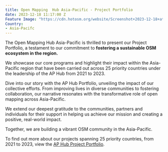 ```yaml
---
title: Open Mapping  Hub Asia-Pacific - Project Portfolio
date: 2023-12-18 11:17:00 Z
Feature Image: "https://cdn.hotosm.org/website/Screenshot+2023-12-18+at+5.41.26+PM.png"
Country:
- Asia-Pacifc
---
```


The Open Mapping Hub Asia-Pacific is thrilled to present our Project Portfolio, a testament to our commitment to **fostering a sustainable OSM ecosystem in the region.**

We showcase our core programs and highlight their impact within the Asia-Pacific region that have been carried out across 25 priority countries under the leadership of the AP Hub from 2021 to 2023. 

Dive into our story with the AP Hub Portfolio, unveiling the impact of our collective efforts. From improving lives in diverse communities to fostering collaboration, our narrative resonates with the transformative role of open mapping across Asia-Pacific. 

We extend our deepest gratitude to the communities, partners and individuals for their support in helping us achieve our mission and creating a positive, real-world impact.

Together, we are building a vibrant OSM community in the Asia-Pacific.

To find out more about our projects spanning 25 priority countries, from 2021 to 2023, view the [AP Hub Project Portfolio](https://drive.google.com/file/d/10WKfHP-eSyEqjLc8ur_zQuhr6N-xVMnL/view?mc_cid=a8ae0258f9&mc_eid=b0e355b805).



